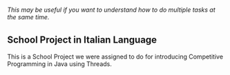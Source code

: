 ###### This may be useful if you want to understand how to do multiple tasks at the same time.

## School Project in Italian Language

This is a School Project we were assigned to do for introducing Competitive Programming in Java using Threads.
